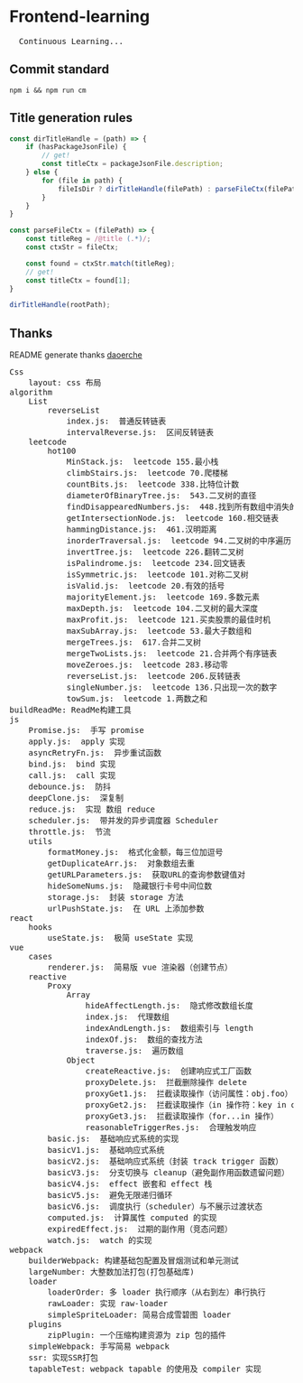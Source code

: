
# Frontend-learning
<pre>
  Continuous Learning...
</pre>

## Commit standard
```shell
npm i && npm run cm
```

## Title generation rules
```js
const dirTitleHandle = (path) => {
    if (hasPackageJsonFile) {
        // get!
        const titleCtx = packageJsonFile.description;
    } else {
        for (file in path) {
            fileIsDir ? dirTitleHandle(filePath) : parseFileCtx(filePath);
        }
    }
}

const parseFileCtx = (filePath) => {
    const titleReg = /@title (.*)/;
    const ctxStr = fileCtx;

    const found = ctxStr.match(titleReg);
    // get!
    const titleCtx = found[1];
}

dirTitleHandle(rootPath);
```

## Thanks
README generate thanks [daoerche](https://github.com/daoerche)

<pre>Css
    layout: css 布局
algorithm
    List
        reverseList
            index.js:  普通反转链表
            intervalReverse.js:  区间反转链表
    leetcode
        hot100
            MinStack.js:  leetcode 155.最小栈
            climbStairs.js:  leetcode 70.爬楼梯
            countBits.js:  leetcode 338.比特位计数
            diameterOfBinaryTree.js:  543.二叉树的直径
            findDisappearedNumbers.js:  448.找到所有数组中消失的数字
            getIntersectionNode.js:  leetcode 160.相交链表
            hammingDistance.js:  461.汉明距离
            inorderTraversal.js:  leetcode 94.二叉树的中序遍历
            invertTree.js:  leetcode 226.翻转二叉树
            isPalindrome.js:  leetcode 234.回文链表
            isSymmetric.js:  leetcode 101.对称二叉树
            isValid.js:  leetcode 20.有效的括号
            majorityElement.js:  leetcode 169.多数元素
            maxDepth.js:  leetcode 104.二叉树的最大深度
            maxProfit.js:  leetcode 121.买卖股票的最佳时机
            maxSubArray.js:  leetcode 53.最大子数组和
            mergeTrees.js:  617.合并二叉树
            mergeTwoLists.js:  leetcode 21.合并两个有序链表
            moveZeroes.js:  leetcode 283.移动零
            reverseList.js:  leetcode 206.反转链表
            singleNumber.js:  leetcode 136.只出现一次的数字
            towSum.js:  leetcode 1.两数之和
buildReadMe: ReadMe构建工具
js
    Promise.js:  手写 promise
    apply.js:  apply 实现
    asyncRetryFn.js:  异步重试函数
    bind.js:  bind 实现
    call.js:  call 实现
    debounce.js:  防抖
    deepClone.js:  深复制
    reduce.js:  实现 数组 reduce
    scheduler.js:  带并发的异步调度器 Scheduler
    throttle.js:  节流
    utils
        formatMoney.js:  格式化金额，每三位加逗号
        getDuplicateArr.js:  对象数组去重
        getURLParameters.js:  获取URL的查询参数键值对
        hideSomeNums.js:  隐藏银行卡号中间位数
        storage.js:  封装 storage 方法
        urlPushState.js:  在 URL 上添加参数
react
    hooks
        useState.js:  极简 useState 实现
vue
    cases
        renderer.js:  简易版 vue 渲染器（创建节点）
    reactive
        Proxy
            Array
                hideAffectLength.js:  隐式修改数组长度
                index.js:  代理数组
                indexAndLength.js:  数组索引与 length
                indexOf.js:  数组的查找方法
                traverse.js:  遍历数组
            Object
                createReactive.js:  创建响应式工厂函数
                proxyDelete.js:  拦截删除操作 delete
                proxyGet1.js:  拦截读取操作（访问属性：obj.foo）
                proxyGet2.js:  拦截读取操作（in 操作符：key in obj）
                proxyGet3.js:  拦截读取操作（for...in 操作）
                reasonableTriggerRes.js:  合理触发响应
        basic.js:  基础响应式系统的实现
        basicV1.js:  基础响应式系统
        basicV2.js:  基础响应式系统（封装 track trigger 函数）
        basicV3.js:  分支切换与 cleanup（避免副作用函数遗留问题）
        basicV4.js:  effect 嵌套和 effect 栈
        basicV5.js:  避免无限递归循环
        basicV6.js:  调度执行（scheduler）与不展示过渡状态
        computed.js:  计算属性 computed 的实现
        expiredEffect.js:  过期的副作用（竞态问题）
        watch.js:  watch 的实现
webpack
    builderWebpack: 构建基础包配置及冒烟测试和单元测试
    largeNumber: 大整数加法打包(打包基础库)
    loader
        loaderOrder: 多 loader 执行顺序（从右到左）串行执行
        rawLoader: 实现 raw-loader
        simpleSpriteLoader: 简易合成雪碧图 loader
    plugins
        zipPlugin: 一个压缩构建资源为 zip 包的插件
    simpleWebpack: 手写简易 webpack
    ssr: 实现SSR打包
    tapableTest: webpack tapable 的使用及 compiler 实现
</pre>

